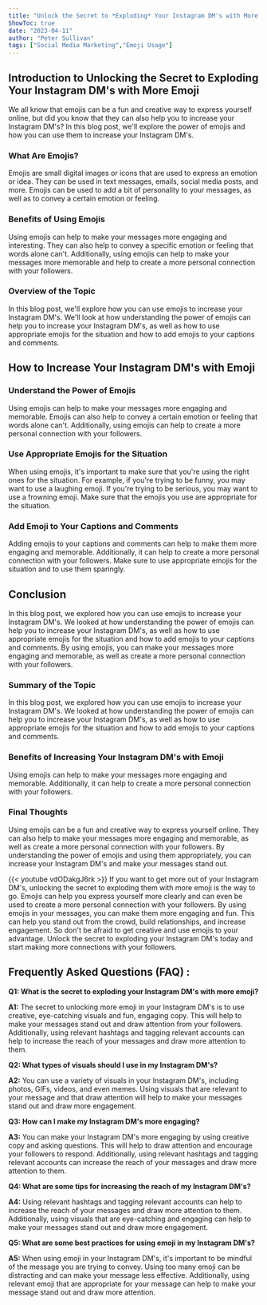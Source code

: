 ```yaml
---
title: "Unlock the Secret to *Exploding* Your Instagram DM's with More Emoji!"
ShowToc: true 
date: "2023-04-11"
author: "Peter Sullivan" 
tags: ["Social Media Marketing","Emoji Usage"]
---
```

## Introduction to Unlocking the Secret to Exploding Your Instagram DM's with More Emoji 

We all know that emojis can be a fun and creative way to express yourself online, but did you know that they can also help you to increase your Instagram DM's? In this blog post, we'll explore the power of emojis and how you can use them to increase your Instagram DM's. 

### What Are Emojis? 

Emojis are small digital images or icons that are used to express an emotion or idea. They can be used in text messages, emails, social media posts, and more. Emojis can be used to add a bit of personality to your messages, as well as to convey a certain emotion or feeling. 

### Benefits of Using Emojis 

Using emojis can help to make your messages more engaging and interesting. They can also help to convey a specific emotion or feeling that words alone can't. Additionally, using emojis can help to make your messages more memorable and help to create a more personal connection with your followers. 

### Overview of the Topic 

In this blog post, we'll explore how you can use emojis to increase your Instagram DM's. We'll look at how understanding the power of emojis can help you to increase your Instagram DM's, as well as how to use appropriate emojis for the situation and how to add emojis to your captions and comments. 

## How to Increase Your Instagram DM's with Emoji 

### Understand the Power of Emojis 

Using emojis can help to make your messages more engaging and memorable. Emojis can also help to convey a certain emotion or feeling that words alone can't. Additionally, using emojis can help to create a more personal connection with your followers. 

### Use Appropriate Emojis for the Situation 

When using emojis, it's important to make sure that you're using the right ones for the situation. For example, if you're trying to be funny, you may want to use a laughing emoji. If you're trying to be serious, you may want to use a frowning emoji. Make sure that the emojis you use are appropriate for the situation. 

### Add Emoji to Your Captions and Comments 

Adding emojis to your captions and comments can help to make them more engaging and memorable. Additionally, it can help to create a more personal connection with your followers. Make sure to use appropriate emojis for the situation and to use them sparingly. 

## Conclusion 

In this blog post, we explored how you can use emojis to increase your Instagram DM's. We looked at how understanding the power of emojis can help you to increase your Instagram DM's, as well as how to use appropriate emojis for the situation and how to add emojis to your captions and comments. By using emojis, you can make your messages more engaging and memorable, as well as create a more personal connection with your followers. 

### Summary of the Topic 

In this blog post, we explored how you can use emojis to increase your Instagram DM's. We looked at how understanding the power of emojis can help you to increase your Instagram DM's, as well as how to use appropriate emojis for the situation and how to add emojis to your captions and comments. 

### Benefits of Increasing Your Instagram DM's with Emoji 

Using emojis can help to make your messages more engaging and memorable. Additionally, it can help to create a more personal connection with your followers. 

### Final Thoughts 

Using emojis can be a fun and creative way to express yourself online. They can also help to make your messages more engaging and memorable, as well as create a more personal connection with your followers. By understanding the power of emojis and using them appropriately, you can increase your Instagram DM's and make your messages stand out.

{{< youtube vdODakgJ6rk >}} 
If you want to get more out of your Instagram DM's, unlocking the secret to exploding them with more emoji is the way to go. Emojis can help you express yourself more clearly and can even be used to create a more personal connection with your followers. By using emojis in your messages, you can make them more engaging and fun. This can help you stand out from the crowd, build relationships, and increase engagement. So don't be afraid to get creative and use emojis to your advantage. Unlock the secret to exploding your Instagram DM's today and start making more connections with your followers.

## Frequently Asked Questions (FAQ) :
**Q1: What is the secret to exploding your Instagram DM's with more emoji?**

**A1:** The secret to unlocking more emoji in your Instagram DM's is to use creative, eye-catching visuals and fun, engaging copy. This will help to make your messages stand out and draw attention from your followers. Additionally, using relevant hashtags and tagging relevant accounts can help to increase the reach of your messages and draw more attention to them. 

**Q2: What types of visuals should I use in my Instagram DM's?**

**A2:** You can use a variety of visuals in your Instagram DM's, including photos, GIFs, videos, and even memes. Using visuals that are relevant to your message and that draw attention will help to make your messages stand out and draw more engagement. 

**Q3: How can I make my Instagram DM's more engaging?**

**A3:** You can make your Instagram DM's more engaging by using creative copy and asking questions. This will help to draw attention and encourage your followers to respond. Additionally, using relevant hashtags and tagging relevant accounts can increase the reach of your messages and draw more attention to them. 

**Q4: What are some tips for increasing the reach of my Instagram DM's?**

**A4:** Using relevant hashtags and tagging relevant accounts can help to increase the reach of your messages and draw more attention to them. Additionally, using visuals that are eye-catching and engaging can help to make your messages stand out and draw more engagement. 

**Q5: What are some best practices for using emoji in my Instagram DM's?**

**A5:** When using emoji in your Instagram DM's, it's important to be mindful of the message you are trying to convey. Using too many emoji can be distracting and can make your message less effective. Additionally, using relevant emoji that are appropriate for your message can help to make your message stand out and draw more attention.




